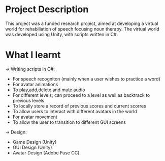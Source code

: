 # Project Description

This project was a funded research project, aimed at developing a virtual world for rehabiliation of speech focusing noun therapy.
The virtual world was developed using Unity, with scripts written in C#.

# What I learnt

-> Writing scripts in C#:
* For speech recogniton (mainly when a user wishes to practice a word)
* For avatar animations
* To play,add,delete and mute audio 
* For different levels; can proceed to a level as well as backtrack to previous levels
* To locally store a record of previous scores and current scorres
* To allow users to interact with different avatars in the world
* For avatar movement
* To allow the user to transition to different GUI screens

-> Design:
* Game Design (Unity)
* GUI Design (Unity)
* Avatar Design (Adobe Fuse CC)




